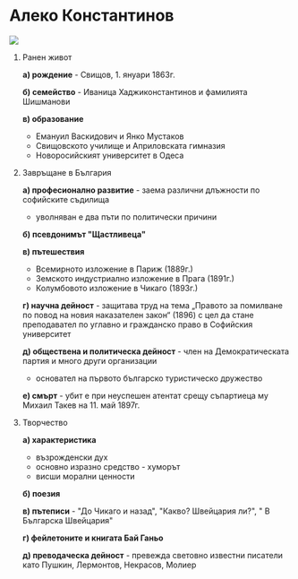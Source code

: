 # Алеко Константинов

![](https://upload.wikimedia.org/wikipedia/commons/f/fc/BASA-1599K-1-1882-30-Aleko_Konstantinov.JPG)

1. Ранен живот
	
	**а) рождение** - Свищов, 1. януари 1863г.
	
	**б) семейство** - Иваница Хаджиконстантинов и фамилията Шишманови
	
	**в) образование**
	- Емануил Васкидович и Янко Мустаков
	- Свищовското училище и Априловската гимназия
	- Новоросийският университет в Одеса

2. Завръщане в България 
	
	**а) професионално развитие** - заема различни длъжности по софийските съдилища
	- уволняван е два пъти по политически причини
	
	**б) псевдонимът "Щастливеца"**
	
	**в) пътешествия**
	- Всемирното изложение в Париж (1889г.)
	- Земското индустриално изложение в Прага (1891г.)
	- Колумбовото изложение в Чикаго (1893г.)
	
	**г) научна дейност** - защитава труд на тема „Правото за помилване по повод на новия наказателен закон“ (1896) с цел да стане преподавател по углавно и гражданско право в Софийския университет
	
	**д) обществена и политическа дейност** - член на Демократическата партия и много други организации
	- основател на първото българско туристическо дружество
	
	**е) смърт** - убит е при неуспешен атентат срещу съпартиеца му Михаил Такев на 11. май 1897г.

3. Творчество
	
	**а) характеристика**
	- възрожденски дух
	- основно изразно средство - хуморът
	- висши морални ценности
	
	**б) поезия**
	
	**в) пътеписи** - "До Чикаго и назад", "Какво? Швейцария ли?", " В Българска Швейцария"
	
	**г) фейлетоните и книгата Бай Ганьо**
	
	**д) преводаческа дейност** - превежда световно известни писатели като Пушкин, Лермонтов, Некрасов, Молиер